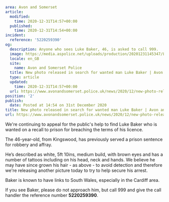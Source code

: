 ```yaml
area: Avon and Somerset
article:
  modified:
    time: 2020-12-31T14:57+00:00
  published:
    time: 2020-12-31T14:54+00:00
incident:
  reference: '5220259390'
og:
  description: Anyone who sees Luke Baker, 46, is asked to call 999.
  image: https://media.aspolice.net/uploads/production/20201231145347/Luke-Baker-2-web-1.jpg
  locale: en_GB
  site:
    name: Avon and Somerset Police
  title: New photo released in search for wanted man Luke Baker | Avon and Somerset Police
  type: article
  updated:
    time: 2020-12-31T14:57+00:00
  url: https://www.avonandsomerset.police.uk/news/2020/12/new-photo-released-in-search-for-wanted-man-luke-baker/
position: '2'
publish:
  date: Posted at 14:54 on 31st December 2020
title: New photo released in search for wanted man Luke Baker | Avon and Somerset Police
url: https://www.avonandsomerset.police.uk/news/2020/12/new-photo-released-in-search-for-wanted-man-luke-baker/
```

We're continuing to appeal for the public's help to find Luke Baker who is wanted on a recall to prison for breaching the terms of his licence.

The 46-year-old, from Kingswood, has previously served a prison sentence for robbery and affray.

He’s described as white, 5ft 10ins, medium build, with brown eyes and has a number of tattoos including on his head, neck and hands. We believe he may have since grown his hair - as above - to avoid detection and therefore we're releasing another picture today to try to help secure his arrest.

Baker is known to have links to South Wales, especially in the Cardiff area.

If you see Baker, please do not approach him, but call 999 and give the call handler the reference number **5220259390**.
